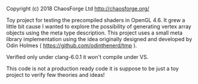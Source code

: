 
Copyright (c) 2018 ChaosForge Ltd http://chaosforge.org/

Toy project for testing the precompiled shaders in OpenGL 4.6. It grew a little bit cause I wanted to explore the possibility of generating vertex array objects using the meta type description. This project uses a small meta library implementation using the idea originally designed and developed by Odin Holmes ( https://github.com/odinthenerd/tmp ). 

Verified only under clang-6.0.1 it won't compile under VS. 

This code is not a production ready code it is suppose to be just a toy project to verify few theories and ideas!
